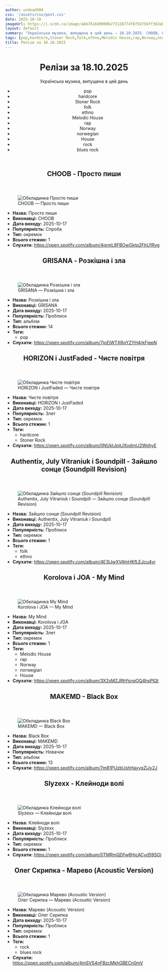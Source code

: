 ```yaml
---
author: undead404
css: '/assets/css/post.css'
date: 2025-10-18
imageUrl: https://i.scdn.co/image/ab67616d0000b273128774f875d756ff363ab795
layout: default
summary: "Українська музика, випущена в цей день – 18.10.2025. CHOOB, GRISANA, HORIZON, JustFaded і Authentix"
tags: [pop,hardcore,Stoner Rock,folk,ethno,Melodic House,rap,Norway,norwegian,House,rock,blues rock]
title: Релізи за 18.10.2025
---
```


<main class="main-content">
  <header>
    <h1>Релізи за <time datetime="2025-10-18">18.10.2025</time></h1>
    <p class="summary">Українська музика, випущена в цей день</p>
      <ul class="tags">
          <li>pop</li>
          <li>hardcore</li>
          <li>Stoner Rock</li>
          <li>folk</li>
          <li>ethno</li>
          <li>Melodic House</li>
          <li>rap</li>
          <li>Norway</li>
          <li>norwegian</li>
          <li>House</li>
          <li>rock</li>
          <li>blues rock</li>
      </ul>
  </header>
  <section class="releases">
    <article class="release">
      <header>
        <h2>
          CHOOB - Просто пиши
        </h2>
      </header>
      <figure>
        <img src="https://i.scdn.co/image/ab67616d0000b273128774f875d756ff363ab795" alt="Обкладинка Просто пиши">
        <figcaption>CHOOB — Просто пиши</figcaption>
      </figure>
      <ul>
        <li><strong>Назва:</strong> Просто пиши</li>
        <li><strong>Виконавці:</strong> CHOOB</li>
        <li><strong>Дата виходу:</strong> 2025-10-17</li>
        <li><strong>Популярність:</strong> Спроба</li>
        <li><strong>Тип:</strong> окремок</li>
        <li><strong>Всього стежин:</strong> 1</li>
        <li><strong>Слухати:</strong> <a href="https://open.spotify.com/album/4qrmL9FBOwGktp2FhU1Ryg" target="_blank">https:&#x2F;&#x2F;open.spotify.com&#x2F;album&#x2F;4qrmL9FBOwGktp2FhU1Ryg</a></li>
      </ul>
    </article>
    <article class="release">
      <header>
        <h2>
          GRISANA - Розкішна і зла
        </h2>
      </header>
      <figure>
        <img src="https://i.scdn.co/image/ab67616d0000b273185a9f1d0f0fe24e6d1b4dfa" alt="Обкладинка Розкішна і зла">
        <figcaption>GRISANA — Розкішна і зла</figcaption>
      </figure>
      <ul>
        <li><strong>Назва:</strong> Розкішна і зла</li>
        <li><strong>Виконавці:</strong> GRISANA</li>
        <li><strong>Дата виходу:</strong> 2025-10-17</li>
        <li><strong>Популярність:</strong> Проблиск</li>
        <li><strong>Тип:</strong> альбом</li>
        <li><strong>Всього стежин:</strong> 14</li>
            <li><strong>Теги:</strong>
            <ul class="tags">
                <li class="tag">pop</li>
            </ul>
            </li>
        <li><strong>Слухати:</strong> <a href="https://open.spotify.com/album/7joElWTXRqYZYH4rkFjepN" target="_blank">https:&#x2F;&#x2F;open.spotify.com&#x2F;album&#x2F;7joElWTXRqYZYH4rkFjepN</a></li>
      </ul>
    </article>
    <article class="release">
      <header>
        <h2>
          HORIZON і JustFaded - Чисте повітря
        </h2>
      </header>
      <figure>
        <img src="https://i.scdn.co/image/ab67616d0000b27372a7c70f5f6991ea8100eaee" alt="Обкладинка Чисте повітря">
        <figcaption>HORIZON і JustFaded — Чисте повітря</figcaption>
      </figure>
      <ul>
        <li><strong>Назва:</strong> Чисте повітря</li>
        <li><strong>Виконавці:</strong> HORIZON і JustFaded</li>
        <li><strong>Дата виходу:</strong> 2025-10-17</li>
        <li><strong>Популярність:</strong> Злет</li>
        <li><strong>Тип:</strong> окремок</li>
        <li><strong>Всього стежин:</strong> 1</li>
            <li><strong>Теги:</strong>
            <ul class="tags">
                <li class="tag">hardcore</li>
                <li class="tag">Stoner Rock</li>
            </ul>
            </li>
        <li><strong>Слухати:</strong> <a href="https://open.spotify.com/album/0NUktJpitJXodmIJ2WghyE" target="_blank">https:&#x2F;&#x2F;open.spotify.com&#x2F;album&#x2F;0NUktJpitJXodmIJ2WghyE</a></li>
      </ul>
    </article>
    <article class="release">
      <header>
        <h2>
          Authentix, July Vitraniuk і Soundpill - Зайшло сонце (Soundpill Revision)
        </h2>
      </header>
      <figure>
        <img src="https://i.scdn.co/image/ab67616d0000b273fbed5f7fb9f53b4f3e6d37ec" alt="Обкладинка Зайшло сонце (Soundpill Revision)">
        <figcaption>Authentix, July Vitraniuk і Soundpill — Зайшло сонце (Soundpill Revision)</figcaption>
      </figure>
      <ul>
        <li><strong>Назва:</strong> Зайшло сонце (Soundpill Revision)</li>
        <li><strong>Виконавці:</strong> Authentix, July Vitraniuk і Soundpill</li>
        <li><strong>Дата виходу:</strong> 2025-10-17</li>
        <li><strong>Популярність:</strong> Проблиск</li>
        <li><strong>Тип:</strong> окремок</li>
        <li><strong>Всього стежин:</strong> 1</li>
            <li><strong>Теги:</strong>
            <ul class="tags">
                <li class="tag">folk</li>
                <li class="tag">ethno</li>
            </ul>
            </li>
        <li><strong>Слухати:</strong> <a href="https://open.spotify.com/album/4E3lJwXVAInHKfLEJcu4vr" target="_blank">https:&#x2F;&#x2F;open.spotify.com&#x2F;album&#x2F;4E3lJwXVAInHKfLEJcu4vr</a></li>
      </ul>
    </article>
    <article class="release">
      <header>
        <h2>
          Korolova і JOA - My Mind
        </h2>
      </header>
      <figure>
        <img src="https://i.scdn.co/image/ab67616d0000b273b93d4ed45420d6e13a4e1758" alt="Обкладинка My Mind">
        <figcaption>Korolova і JOA — My Mind</figcaption>
      </figure>
      <ul>
        <li><strong>Назва:</strong> My Mind</li>
        <li><strong>Виконавці:</strong> Korolova і JOA</li>
        <li><strong>Дата виходу:</strong> 2025-10-17</li>
        <li><strong>Популярність:</strong> Злет</li>
        <li><strong>Тип:</strong> окремок</li>
        <li><strong>Всього стежин:</strong> 1</li>
            <li><strong>Теги:</strong>
            <ul class="tags">
                <li class="tag">Melodic House</li>
                <li class="tag">rap</li>
                <li class="tag">Norway</li>
                <li class="tag">norwegian</li>
                <li class="tag">House</li>
            </ul>
            </li>
        <li><strong>Слухати:</strong> <a href="https://open.spotify.com/album/3X2sMZJRhYsnqOQ4hsPlQt" target="_blank">https:&#x2F;&#x2F;open.spotify.com&#x2F;album&#x2F;3X2sMZJRhYsnqOQ4hsPlQt</a></li>
      </ul>
    </article>
    <article class="release">
      <header>
        <h2>
          MAKEMD - Black Box
        </h2>
      </header>
      <figure>
        <img src="https://i.scdn.co/image/ab67616d0000b273c3ead631a8efd5c99645731e" alt="Обкладинка Black Box">
        <figcaption>MAKEMD — Black Box</figcaption>
      </figure>
      <ul>
        <li><strong>Назва:</strong> Black Box</li>
        <li><strong>Виконавці:</strong> MAKEMD</li>
        <li><strong>Дата виходу:</strong> 2025-10-17</li>
        <li><strong>Популярність:</strong> Новачок</li>
        <li><strong>Тип:</strong> альбом</li>
        <li><strong>Всього стежин:</strong> 13</li>
        <li><strong>Слухати:</strong> <a href="https://open.spotify.com/album/7m81PUzbUshHayyqZiJy2J" target="_blank">https:&#x2F;&#x2F;open.spotify.com&#x2F;album&#x2F;7m81PUzbUshHayyqZiJy2J</a></li>
      </ul>
    </article>
    <article class="release">
      <header>
        <h2>
          Slyzexx - Клейноди волі
        </h2>
      </header>
      <figure>
        <img src="https://i.scdn.co/image/ab67616d0000b2738fe1130a569def2e4039da09" alt="Обкладинка Клейноди волі">
        <figcaption>Slyzexx — Клейноди волі</figcaption>
      </figure>
      <ul>
        <li><strong>Назва:</strong> Клейноди волі</li>
        <li><strong>Виконавці:</strong> Slyzexx</li>
        <li><strong>Дата виходу:</strong> 2025-10-17</li>
        <li><strong>Популярність:</strong> Проблиск</li>
        <li><strong>Тип:</strong> окремок</li>
        <li><strong>Всього стежин:</strong> 1</li>
        <li><strong>Слухати:</strong> <a href="https://open.spotify.com/album/0TMRmQDfw6HicACyd59SOj" target="_blank">https:&#x2F;&#x2F;open.spotify.com&#x2F;album&#x2F;0TMRmQDfw6HicACyd59SOj</a></li>
      </ul>
    </article>
    <article class="release">
      <header>
        <h2>
          Олег Скрипка - Марево (Acoustic Version)
        </h2>
      </header>
      <figure>
        <img src="https://i.scdn.co/image/ab67616d0000b2735cda87beb3b7124468ffcaab" alt="Обкладинка Марево (Acoustic Version)">
        <figcaption>Олег Скрипка — Марево (Acoustic Version)</figcaption>
      </figure>
      <ul>
        <li><strong>Назва:</strong> Марево (Acoustic Version)</li>
        <li><strong>Виконавці:</strong> Олег Скрипка</li>
        <li><strong>Дата виходу:</strong> 2025-10-17</li>
        <li><strong>Популярність:</strong> Проблиск</li>
        <li><strong>Тип:</strong> окремок</li>
        <li><strong>Всього стежин:</strong> 1</li>
            <li><strong>Теги:</strong>
            <ul class="tags">
                <li class="tag">rock</li>
                <li class="tag">blues rock</li>
            </ul>
            </li>
        <li><strong>Слухати:</strong> <a href="https://open.spotify.com/album/4mSVS4nFBzcMkhGBECn0mV" target="_blank">https:&#x2F;&#x2F;open.spotify.com&#x2F;album&#x2F;4mSVS4nFBzcMkhGBECn0mV</a></li>
      </ul>
    </article>
  </section>
</main>